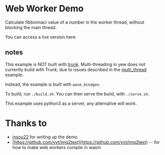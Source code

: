 # Web Worker Demo

Calculate fibbonnaci value of a number in the worker thread, 
without blocking the main thread.

You can access a live version here: 

## notes
This example is NOT built with [trunk](https://github.com/thedodd/trunk). 
Multi-threading in yew does not currently build with Trunk, due to issues described in the [multi_thread](/examples/multi_thread/README.md) example.

Instead, the example is built with `wasm_bindgen`.

To build, run `./build.sh`.
You can then serve the build, with `./serve.sh`.

This example uses python3 as a server, any alternative will work.


# Thanks to

- [insou22](https://github.com/insou22) for writing up the demo. 
- [https://github.com/yvt/img2text](https://github.com/yvt/img2text) -- for how to make web workers compile in wasm
